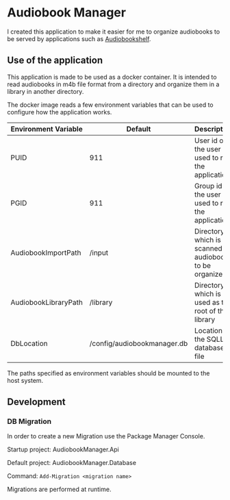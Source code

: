 # Audiobook Manager

I created this application to make it easier for me to organize audiobooks to be served by applications such as [Audiobookshelf](https://www.audiobookshelf.org/).

## Use of the application

This application is made to be used as a docker container. It is intended to read audiobooks in m4b file format from a directory and organize them in a library in another directory.

The docker image reads a few environment variables that can be used to configure how the application works.

| Environment Variable | Default                     | Description                                               |
| -------------------- | --------------------------- | --------------------------------------------------------- |
| PUID                 | 911                         | User id of the user used to run the application           |
| PGID                 | 911                         | Group id of the user used to run the application          |
| AudiobookImportPath  | /input                      | Directory which is scanned for audiobooks to be organized |
| AudiobookLibraryPath | /library                    | Directory which is used as the root of the library        |
| DbLocation           | /config/audiobookmanager.db | Location of the SQLLite database file                     |

The paths specified as environment variables should be mounted to the host system.

## Development

### DB Migration

In order to create a new Migration use the Package Manager Console.

Startup project: AudiobookManager.Api

Default project: AudiobookManager.Database

Command: `Add-Migration <migration name>`

Migrations are performed at runtime.
